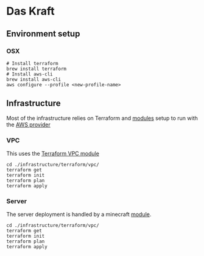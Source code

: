 # Das Kraft

## Environment setup

### OSX
```shell script
# Install terraform 
brew install terraform
# Install aws-cli
brew install aws-cli
aws configure --profile <new-profile-name>
```

## Infrastructure

Most of the infrastructure relies on Terraform and [modules](https://www.terraform.io/docs/modules/index.html)
setup to run with the [AWS provider](https://www.terraform.io/docs/providers/aws/index.html)

### VPC

This uses the [Terraform VPC module](https://github.com/terraform-aws-modules/terraform-aws-vpc)

```shell script
cd ./infrastructure/terraform/vpc/
terraform get
terraform init
terraform plan
terraform apply
```

### Server

The server deployment is handled by a minecraft [module](https://github.com/darrelldavis/terraform-aws-minecraft).

```shell script
cd ./infrastructure/terraform/vpc/
terraform get
terraform init
terraform plan
terraform apply
```
